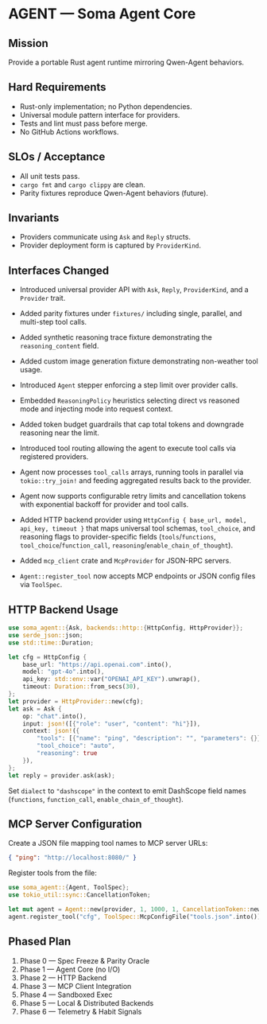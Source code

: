 # AGENT — Soma Agent Core

## Mission
Provide a portable Rust agent runtime mirroring Qwen-Agent behaviors.

## Hard Requirements
- Rust-only implementation; no Python dependencies.
- Universal module pattern interface for providers.
- Tests and lint must pass before merge.
- No GitHub Actions workflows.

## SLOs / Acceptance
- All unit tests pass.
- `cargo fmt` and `cargo clippy` are clean.
- Parity fixtures reproduce Qwen-Agent behaviors (future).

## Invariants
- Providers communicate using `Ask` and `Reply` structs.
- Provider deployment form is captured by `ProviderKind`.

## Interfaces Changed
- Introduced universal provider API with `Ask`, `Reply`, `ProviderKind`, and a `Provider` trait.
- Added parity fixtures under `fixtures/` including single, parallel, and multi-step tool calls.
- Added synthetic reasoning trace fixture demonstrating the `reasoning_content` field.
- Added custom image generation fixture demonstrating non-weather tool usage.
- Introduced `Agent` stepper enforcing a step limit over provider calls.
- Embedded `ReasoningPolicy` heuristics selecting direct vs reasoned mode and injecting mode into request context.
- Added token budget guardrails that cap total tokens and downgrade reasoning near the limit.
- Introduced tool routing allowing the agent to execute tool calls via registered providers.
 - Agent now processes `tool_calls` arrays, running tools in parallel via `tokio::try_join!` and feeding aggregated results back to the provider.

- Agent now supports configurable retry limits and cancellation tokens with exponential backoff for provider and tool calls.
- Added HTTP backend provider using `HttpConfig { base_url, model, api_key, timeout }` that maps universal tool schemas,
  `tool_choice`, and reasoning flags to provider-specific fields (`tools`/`functions`, `tool_choice`/`function_call`,
  `reasoning`/`enable_chain_of_thought`).
- Added `mcp_client` crate and `McpProvider` for JSON-RPC servers.
- `Agent::register_tool` now accepts MCP endpoints or JSON config files via `ToolSpec`.

## HTTP Backend Usage
```rust
use soma_agent::{Ask, backends::http::{HttpConfig, HttpProvider}};
use serde_json::json;
use std::time::Duration;

let cfg = HttpConfig {
    base_url: "https://api.openai.com".into(),
    model: "gpt-4o".into(),
    api_key: std::env::var("OPENAI_API_KEY").unwrap(),
    timeout: Duration::from_secs(30),
};
let provider = HttpProvider::new(cfg);
let ask = Ask {
    op: "chat".into(),
    input: json!([{"role": "user", "content": "hi"}]),
    context: json!({
        "tools": [{"name": "ping", "description": "", "parameters": {}}],
        "tool_choice": "auto",
        "reasoning": true
    }),
};
let reply = provider.ask(ask);
```
Set `dialect` to `"dashscope"` in the context to emit DashScope field names
(`functions`, `function_call`, `enable_chain_of_thought`).

## MCP Server Configuration

Create a JSON file mapping tool names to MCP server URLs:

```json
{ "ping": "http://localhost:8080/" }
```

Register tools from the file:

```rust
use soma_agent::{Agent, ToolSpec};
use tokio_util::sync::CancellationToken;

let mut agent = Agent::new(provider, 1, 1000, 1, CancellationToken::new());
agent.register_tool("cfg", ToolSpec::McpConfigFile("tools.json".into())).unwrap();
```

## Phased Plan
1) Phase 0 — Spec Freeze & Parity Oracle
2) Phase 1 — Agent Core (no I/O)
3) Phase 2 — HTTP Backend
4) Phase 3 — MCP Client Integration
5) Phase 4 — Sandboxed Exec
6) Phase 5 — Local & Distributed Backends
7) Phase 6 — Telemetry & Habit Signals
